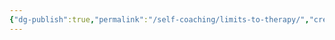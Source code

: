 ```yaml
---
{"dg-publish":true,"permalink":"/self-coaching/limits-to-therapy/","created":"","updated":""}
---
```


